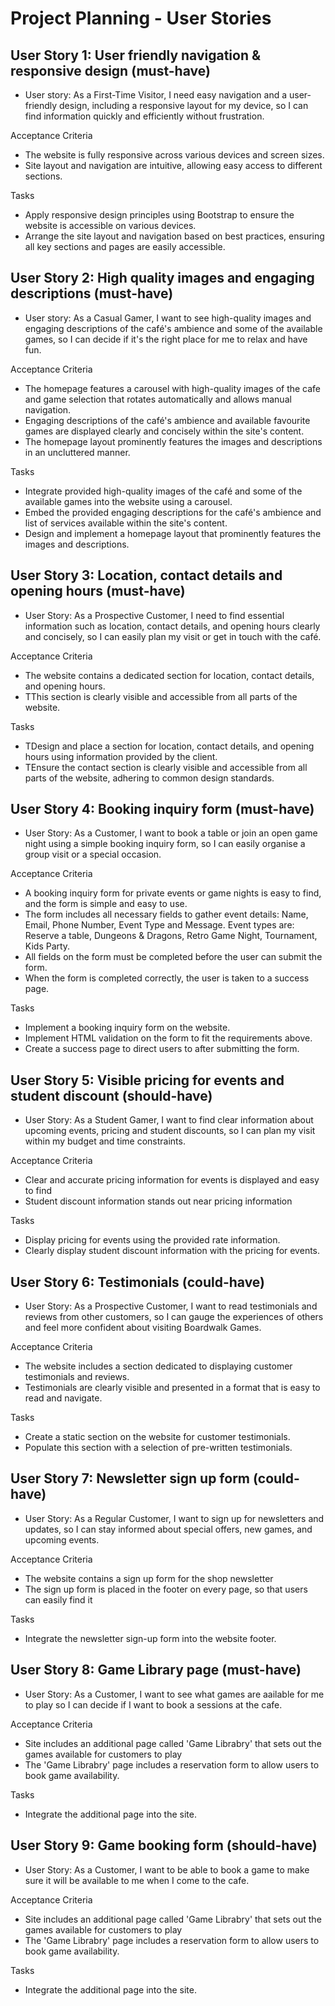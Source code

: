 # Project Planning - User Stories

## User Story 1: User friendly navigation & responsive design (must-have)
- User story: As a First-Time Visitor, I need easy navigation and a user-friendly design, including a responsive layout for my device, so I can find information quickly and efficiently without frustration.

Acceptance Criteria
- The website is fully responsive across various devices and screen sizes.
- Site layout and navigation are intuitive, allowing easy access to different sections.

Tasks
- Apply responsive design principles using Bootstrap to ensure the website is accessible on various devices.
- Arrange the site layout and navigation based on best practices, ensuring all key sections and pages are easily accessible.

## User Story 2: High quality images and engaging descriptions (must-have)
- User story: As a Casual Gamer, I want to see high-quality images and engaging descriptions of the café's ambience and some of the available games, so I can decide if it's the right place for me to relax and have fun.

Acceptance Criteria
- The homepage features a carousel with high-quality images of the cafe and game selection that rotates automatically and allows manual navigation.
- Engaging descriptions of the café's ambience and available favourite games are displayed clearly and concisely within the site's content.
- The homepage layout prominently features the images and descriptions in an uncluttered manner.

Tasks

- Integrate provided high-quality images of the café and some of the available games into the website using a carousel.
- Embed the provided engaging descriptions for the café's ambience and list of services available within the site's content.
- Design and implement a homepage layout that prominently features the images and descriptions.


## User Story 3: Location, contact details and opening hours (must-have)

- User Story: As a Prospective Customer, I need to find essential information such as location, contact details, and opening hours clearly and concisely, so I can easily plan my visit or get in touch with the café.

Acceptance Criteria

- The website contains a dedicated section for location, contact details, and opening hours.
- TThis section is clearly visible and accessible from all parts of the website.

Tasks

- TDesign and place a section for location, contact details, and opening hours using information provided by the client.
- TEnsure the contact section is clearly visible and accessible from all parts of the website, adhering to common design standards.

## User Story 4: Booking inquiry form (must-have)

- User Story: As a Customer, I want to book a table or join an open game night using a simple booking inquiry form, so I can easily organise a group visit or a special occasion.

Acceptance Criteria

- A booking inquiry form for private events or game nights is easy to find, and the form is simple and easy to use.
- The form includes all necessary fields to gather event details: Name, Email, Phone Number, Event Type and Message. Event types are: Reserve a table, Dungeons & Dragons, Retro Game Night, Tournament, Kids Party.
- All fields on the form must be completed before the user can submit the form.
- When the form is completed correctly, the user is taken to a success page.

Tasks

- Implement a booking inquiry form on the website.
- Implement HTML validation on the form to fit the requirements above.
- Create a success page to direct users to after submitting the form.

## User Story 5: Visible pricing for events and student discount (should-have)

- User Story: As a Student Gamer, I want to find clear information about upcoming events, pricing and student discounts, so I can plan my visit within my budget and time constraints.

Acceptance Criteria

- Clear and accurate pricing information for events is displayed and easy to find
- Student discount information stands out near pricing information

Tasks

- Display pricing for events using the provided rate information.
- Clearly display student discount information with the pricing for events.

## User Story 6: Testimonials (could-have)

- User Story: As a Prospective Customer, I want to read testimonials and reviews from other customers, so I can gauge the experiences of others and feel more confident about visiting Boardwalk Games.

Acceptance Criteria

- The website includes a section dedicated to displaying customer testimonials and reviews.
- Testimonials are clearly visible and presented in a format that is easy to read and navigate.

Tasks

- Create a static section on the website for customer testimonials.
- Populate this section with a selection of pre-written testimonials.

## User Story 7: Newsletter sign up form (could-have)

- User Story: As a Regular Customer, I want to sign up for newsletters and updates, so I can stay informed about special offers, new games, and upcoming events.

Acceptance Criteria

- The website contains a sign up form for the shop newsletter
- The sign up form is placed in the footer on every page, so that users can easily find it

Tasks

- Integrate the newsletter sign-up form into the website footer.

## User Story 8: Game Library page (must-have)

- User Story: As a Customer, I want to see what games are aailable for me to play so I can decide if I want to book a sessions at the cafe.

Acceptance Criteria

- Site includes an additional page called 'Game Librabry' that sets out the games available for customers to play
- The 'Game Librabry' page includes a reservation form to allow users to book game availability.

Tasks

- Integrate the additional page into the site.

## User Story 9: Game booking form (should-have)

- User Story: As a Customer, I want to be able to book a game to make sure it will be available to me when I come to the cafe.

Acceptance Criteria

- Site includes an additional page called 'Game Librabry' that sets out the games available for customers to play
- The 'Game Librabry' page includes a reservation form to allow users to book game availability.

Tasks

- Integrate the additional page into the site.
